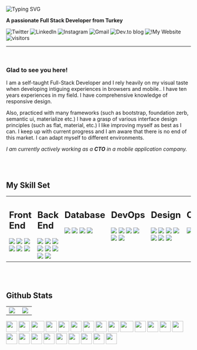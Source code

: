 
![Typing SVG](https://readme-typing-svg.herokuapp.com?font=Fira+Code&pause=1000&color=F7249A&width=435&lines=Hello+%F0%9F%91%8B%F0%9F%8F%BB++I'm+Kaan+%C5%9Eahin)

**A passionate Full Stack Developer from Turkey**

![Twitter](https://img.shields.io/badge/Twitter-%231DA1F2.svg?style=flat-square&logo=Twitter&logoColor=fd4390&color=black&)
![LinkedIn](https://img.shields.io/badge/linkedin-%230077B5.svg?style=flat-square&logo=linkedin&logoColor=fd4390&color=black&)
![Instagram](https://img.shields.io/badge/Instagram-%23E4405F.svg?style=flat-square&logo=Instagram&logoColor=fd4390&color=black&)
![Gmail](https://img.shields.io/badge/Gmail-D14836?style=flat-square&logo=gmail&logoColor=fd4390&color=black&)
![Dev.to blog](https://img.shields.io/badge/dev.to-0A0A0A?style=flat-square&logo=dev.to&logoColor=fd4390&color=black&)
![!My Website](https://img.shields.io/badge/website-000000?style=flat-square&logo=About.me&&logoColor=fd4390&color=black&)
![visitors](https://visitor-badge.glitch.me/badge?page_id=keepnox&left_color=black&right_color=purple)
<hr>
<br>

### **Glad to see you here!**

I am a self-taught Full-Stack Developer and I rely heavily on my visual taste when developing intiguing experiences in browsers and mobile.. I have ten years experiences in my field. I have comprehensive knowledge of responsive design. 

Also, practiced with many frameworks (such as bootstrap, foundation zerb, semantic ui, materialize etc.) I have a grasp of various interface design principles (such as flat, material, etc.) I like improving myself as best as I can. I keep up with current progress and I am aware that there is no end of this market.
I can adapt myself to different environments.

*I am currently actively working as a **CTO** in a mobile application company.*

<br />
<br />

## My Skill Set  
<table border="0">
    <tr >
        <td valign="top" width="16%">
        <h2> Front End </h2>
<img src="https://img.shields.io/badge/Vue.js-35495E?style=for-the-badge&logo=vuedotjs&logoColor=4FC08D&color=black">

<img src="https://img.shields.io/badge/javascript-%23323330.svg?style=for-the-badge&logo=javascript&logoColor=%23F7DF1E&color=black">

<img src="https://img.shields.io/badge/Pug-FFF?style=for-the-badge&logo=pug&logoColor=A86454&color=black">

<img src="https://img.shields.io/badge/SASS-hotpink.svg?style=for-the-badge&logo=SASS&logoColor=white&color=black">

<img src="https://img.shields.io/badge/Nuxt-002E3B?style=for-the-badge&logo=nuxtdotjs&&color=black">
<img src="https://img.shields.io/badge/React-20232A?style=for-the-badge&logo=react&logoColor=61DAFB&color=black">
        </td>
        <td valign="top" width="16%">
        <h2> Back End </h2>
            <img src="https://img.shields.io/badge/node.js-6DA55F?style=for-the-badge&logo=node.js&logoColor=white&color=black">
            <img src="https://img.shields.io/badge/Apollo%20GraphQL-311C87?&style=for-the-badge&logo=Apollo%20GraphQL&logoColor=white&color=black">
            <img src="https://img.shields.io/badge/Express.js-000000?style=for-the-badge&logo=express&logoColor=white&color=black">
            <img src="https://img.shields.io/badge/firebase-ffca28?style=for-the-badge&logo=firebase&&color=black">
            <img src="https://img.shields.io/badge/GraphQl-E10098?style=for-the-badge&logo=graphql&logoColor=white&color=black">
            <img src="https://img.shields.io/badge/Laravel-FF2D20?style=for-the-badge&logo=laravel&logoColor=white&color=black">
            <img src="https://img.shields.io/badge/PHP-777BB4?style=for-the-badge&logo=php&logoColor=white&color=black">
            <img src="https://img.shields.io/badge/R-276DC3?style=for-the-badge&logo=r&logoColor=white&color=black">
        </td>
        <td valign="top" width="16%">
        <h2> Database </h2>
            <img src="https://img.shields.io/badge/MongoDB-4EA94B?style=for-the-badge&logo=mongodb&logoColor=white&color=black">
            <img src="https://img.shields.io/badge/MySQL-005C84?style=for-the-badge&logo=mysql&logoColor=white&color=black">
            <img src="https://img.shields.io/badge/SQLite-07405E?style=for-the-badge&logo=sqlite&logoColor=white&color=black">
            <img src="https://img.shields.io/badge/PostgreSQL-316192?style=for-the-badge&logo=postgresql&logoColor=white&color=black">  
        </td>
        <td valign="top" width="16%">
            <h2> DevOps </h2>
            <img src="https://img.shields.io/badge/Amazon_AWS-FF9900?style=for-the-badge&logo=amazonaws&logoColor=white&color=black">
          <img src="https://img.shields.io/badge/Cloudflare-F38020?style=for-the-badge&logo=Cloudflare&logoColor=white&color=black">
          <img src="https://img.shields.io/badge/Digital_Ocean-0080FF?style=for-the-badge&logo=DigitalOcean&logoColor=white&color=black">
          <img src="https://img.shields.io/badge/Vercel-000000?style=for-the-badge&logo=vercel&logoColor=white">
          <img src="https://img.shields.io/badge/Docker-2CA5E0?style=for-the-badge&logo=docker&logoColor=white&color=black">
          <img src="https://img.shields.io/badge/Nginx-009639?style=for-the-badge&logo=nginx&logoColor=white&color=black">
        </td>
        <td valign="top" width="16%">
        <h2> Design </h2>
            <img src="https://img.shields.io/badge/Adobe%20Illustrator-FF9A00?style=for-the-badge&logo=adobe%20illustrator&logoColor=white&color=black">
            <img src="https://img.shields.io/badge/Adobe%20after%20affects-CF96FD?style=for-the-badge&logo=Adobe%20after%20effects&logoColor=393665&color=black">
            <img src="https://img.shields.io/badge/Adobe%20Photoshop-31A8FF?style=for-the-badge&logo=Adobe%20Photoshop&&color=black">
            <img src="https://img.shields.io/badge/Adobe%20XD-470137?style=for-the-badge&logo=Adobe%20XD&logoColor=&color=black">
            <img src="https://img.shields.io/badge/Canva-%2300C4CC.svg?&style=for-the-badge&logo=Canva&logoColor=white&color=black">
            <img src="https://img.shields.io/badge/Figma-F24E1E?style=for-the-badge&logo=figma&logoColor=white&color=black">
            <img src="https://img.shields.io/badge/Sketch-FFB387?style=for-the-badge&logo=sketch&&color=black">
        </td>
        <td valign="top" width="16%">
        <h2> Other </h2>
            <img src="https://img.shields.io/badge/Flutter-%2302569B.svg?style=for-the-badge&logo=Flutter&logoColor=white&color=black">
            <img src="https://img.shields.io/badge/Unity-100000?style=for-the-badge&logo=unity&logoColor=white&color=black">
            <img src="https://img.shields.io/badge/Ionic-3880FF?style=for-the-badge&logo=ionic&logoColor=white&color=black">
        </td>
    </tr>
</table>  

<br />
<br />

## Github Stats

<table>
    <tr >
        <td valign="top" width="50%">
            <img src="https://github-readme-stats.vercel.app/api?username=keepnox&theme=radical&show_icons=true&hide=issues,contribs&include_all_commits=true&count_private=true">
        </td>
        <td valign="top" width="46%">
            <img src="https://github-readme-stats.vercel.app/api/top-langs/?username=keepnox&theme=radical&layout=compact&card_width=445&langs_count=6">
        </td>
    </tr>
</table>

<div>
    <img src="https://cultofthepartyparrot.com/parrots/hd/githubparrot.gif" width="30" height="30"/>
    <img src="https://cultofthepartyparrot.com/flags/hd/indiaparrot.gif" width="30" height="30"/>
    <img src="https://cultofthepartyparrot.com/parrots/asyncparrot.gif" width="36" height="30"/>
    <img src="https://cultofthepartyparrot.com/parrots/hd/60fpsparrot.gif" width="30" height="30"/>
    <img src="https://cultofthepartyparrot.com/parrots/hd/jumpingparrot.gif" width="30" height="30"/>
    <img src="https://cultofthepartyparrot.com/parrots/hd/opensourceparrot.gif" width="30" height="30"/>
    <img src="https://cultofthepartyparrot.com/parrots/hd/dealwithitnowparrot.gif" width="30" height="30"/>
    <img src="https://cultofthepartyparrot.com/parrots/hd/hypnoparrotlight.gif" width="30" height="30"/>
    <img src="https://cultofthepartyparrot.com/parrots/databaseparrot.gif" width="30" height="30"/>
    <img src="https://cultofthepartyparrot.com/parrots/fixparrot.gif" width="36" height="30"/>
    <img src="https://cultofthepartyparrot.com/parrots/hd/laptop_parrot.gif" width="30" height="30"/>
    <img src="https://cultofthepartyparrot.com/parrots/hd/spinningparrot.gif" width="30" height="30"/>
    <img src="https://cultofthepartyparrot.com/parrots/hd/levitationparrot.gif" width="30" height="30"/>
    <img src="https://cultofthepartyparrot.com/parrots/hd/meldparrot.gif" width="30" height="30"/>
    <img src="https://cultofthepartyparrot.com/parrots/slomoparrot.gif" width="30" height="30"/>
    <img src="https://cultofthepartyparrot.com/parrots/hd/moonwalkingparrot.gif" width="30" height="30"/>
    <img src="https://cultofthepartyparrot.com/parrots/hd/stableparrot.gif" width="30" height="30"/>
    <img src="https://cultofthepartyparrot.com/parrots/hd/scienceparrot.gif" width="30" height="30"/>
    <img src="https://cultofthepartyparrot.com/parrots/hd/pirateparrot.gif" width="30" height="30"/>
    <img src="https://cultofthepartyparrot.com/parrots/hd/footballparrot.gif" width="30" height="30"/>
    <img src="https://cultofthepartyparrot.com/parrots/hd/illuminatiparrot.gif" width="30" height="30"/>
    <img src="https://cultofthepartyparrot.com/parrots/hd/hypnoparrotdark.gif" width="30" height="30"/>
    <img src="https://cultofthepartyparrot.com/parrots/hd/mustacheparrot.gif" width="30" height="30"/>
</div>





